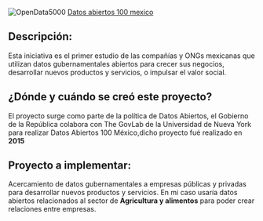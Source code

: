 ![OpenData5000](https://user-images.githubusercontent.com/32142163/89933254-69097a80-dbd4-11ea-90b7-aa852a96d595.png)
[Datos abiertos 100 mexico](https://www.opendata500.com/mx/) 
## Descripción:
Esta iniciativa es el primer estudio de las compañías y ONGs mexicanas que utilizan datos gubernamentales abiertos para crecer sus negocios, desarrollar nuevos productos y servicios, o impulsar el valor social.
## ¿Dónde y cuándo se creó este proyecto?
El proyecto surge como parte de la política de Datos Abiertos, el Gobierno de la República colabora con The GovLab de la Universidad de Nueva York para realizar Datos Abiertos 100 México,dicho proyecto fué realizado en **2015**
## Proyecto a implementar:
Acercamiento de datos gubernamentales a empresas públicas y privadas para desarrollar nuevos productos y servicios.
En mi caso usaría datos abiertos relacionados al sector de  **Agricultura y alimentos**  para poder crear relaciones entre empresas. 
